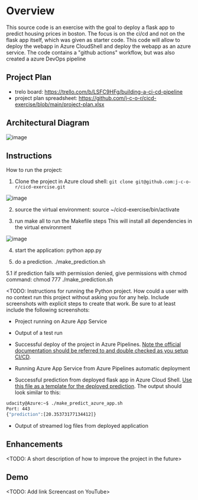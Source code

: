 # Overview

This source code is an exercise with the goal to deploy a flask app to predict housing prices in boston. The focus is on the ci/cd and not on the flask app itself, which was given as starter code.
This code will allow to deploy the webapp in Azure CloudShell and deploy the webapp as an azure service. The code contains a "github actions" workflow, but was also created a azure DevOps pipeline 

## Project Plan

* trelo board: https://trello.com/b/LSFC9HFg/building-a-ci-cd-pipeline
* project plan spreadsheet: https://github.com/j-c-o-r/cicd-exercise/blob/main/project-plan.xlsx


## Architectural Diagram

![image](https://user-images.githubusercontent.com/40064297/167179700-41ec175c-6191-4087-9729-9fca72c201a0.png)

## Instructions


How to run the project:
1. Clone the project in Azure cloud shell:
```git clone git@github.com:j-c-o-r/cicd-exercise.git ```

![image](https://user-images.githubusercontent.com/40064297/167175829-4b286b92-6e5d-4c42-b4e8-72c0fea7eb0c.png)

2. source the virtual environment:
source ~/cicd-exercise/bin/activate

3. run make all to run the Makefile steps
This will install all dependencies in the virtual environment

![image](https://user-images.githubusercontent.com/40064297/167176648-580adaca-9e34-4e96-a5f9-9078ef50d226.png)


4. start the application:
python app.py

5. do a prediction. 
 ./make_prediction.sh

5.1 if prediction fails with permission denied, give permissions with chmod command:
chmod 777 ./make_prediction.sh

 

<TODO:  Instructions for running the Python project.  How could a user with no context run this project without asking you for any help.  Include screenshots with explicit steps to create that work. Be sure to at least include the following screenshots:

* Project running on Azure App Service


* Output of a test run

* Successful deploy of the project in Azure Pipelines.  [Note the official documentation should be referred to and double checked as you setup CI/CD](https://docs.microsoft.com/en-us/azure/devops/pipelines/ecosystems/python-webapp?view=azure-devops).

* Running Azure App Service from Azure Pipelines automatic deployment

* Successful prediction from deployed flask app in Azure Cloud Shell.  [Use this file as a template for the deployed prediction](https://github.com/udacity/nd082-Azure-Cloud-DevOps-Starter-Code/blob/master/C2-AgileDevelopmentwithAzure/project/starter_files/flask-sklearn/make_predict_azure_app.sh).
The output should look similar to this:

```bash
udacity@Azure:~$ ./make_predict_azure_app.sh
Port: 443
{"prediction":[20.35373177134412]}
```

* Output of streamed log files from deployed application

> 

## Enhancements

<TODO: A short description of how to improve the project in the future>

## Demo 

<TODO: Add link Screencast on YouTube>


